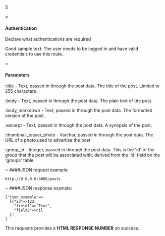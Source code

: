 S

=
#### Authentication

Declare what authentications are required

Good sample text: The user needs to be logged in and have valid credentials to use this route.

=
#### Parameters

:title - Text, passed in through the post data. The title of the post. Limited to 255 characters. 

:body - Text, passed in through the post data. The plain text of the post.

:body_markdown - Text, passed in through the post data. The formatted version of the post. 

:excerpt - Text, passed in through the post data. A synopsis of the post.

:thumbnail_teaser_photo - Varchar, passed in through the post data. The URL of a photo used to advertise the post

:group_id - Integer, passed in through the post data. This is the 'id' of the group that the post will be associated with; derived from the 'id' field on the 'groups' table.

=
####JSON request example:
```
http://0.0.0.0:3000/posts
```

=
####JSON response example:

```
{"json_example"=>
  [{"id"=>123,
    "field1"=>"Text",
    "field2"=>nil
  }]
}
```

This requests provides a <strong>HTML RESPONSE NUMBER</strong> on success.
